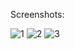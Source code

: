 Screenshots:

![1](https://cloud.githubusercontent.com/assets/27139870/26506839/8d25c074-4256-11e7-8e1b-44fe80749ace.jpg)
![2](https://cloud.githubusercontent.com/assets/27139870/26506840/8d41eed4-4256-11e7-99a9-6b1a7a172fa7.jpg)
![3](https://cloud.githubusercontent.com/assets/27139870/26506841/8d499e7c-4256-11e7-9b18-64501c1aa319.jpg)

